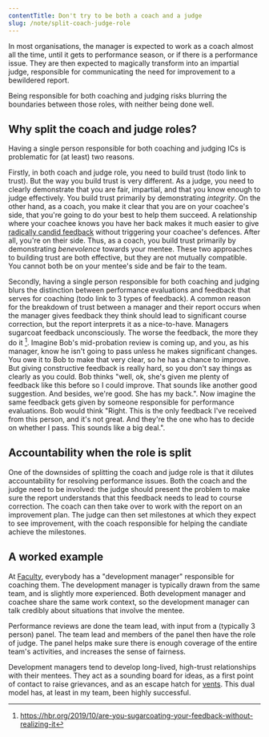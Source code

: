 ```yaml
---
contentTitle: Don't try to be both a coach and a judge
slug: /note/split-coach-judge-role
---
```


In most organisations, the manager is expected to work as a coach almost all the time, until it gets to performance season, or if there is a performance issue. They are then expected to magically transform into an impartial judge, responsible for communicating the need for improvement to a bewildered report.

Being responsible for both coaching and judging risks blurring the boundaries between those roles, with neither being done well.

## Why split the coach and judge roles?

Having a single person responsible for both coaching and judging ICs is problematic for (at least) two reasons.

Firstly, in both coach and judge role, you need to build trust (todo link to trust). But the way you build trust is very different. As a judge, you need to clearly demonstrate that you are fair, impartial, and that you know enough to judge effectively. You build trust primarily by demonstrating _integrity_. On the other hand, as a coach, you make it clear that you are on your coachee's side, that you're going to do your best to help them succeed. A relationship where your coachee knows you have her back makes it much easier to give [radically candid feedback](https://www.radicalcandor.com/our-approach/) without triggering your coachee's defences. After all, you're on their side. Thus, as a coach, you build trust primarily by demonstrating _benevolence_ towards your mentee. These two approaches to building trust are both effective, but they are not mutually compatible. You cannot both be on your mentee's side and be fair to the team.

Secondly, having a single person responsible for both coaching and judging blurs the distinction between performance evaluations and feedback that serves for coaching (todo link to 3 types of feedback). A common reason for the breakdown of trust between a manager and their report occurs when the manager gives feedback they think should lead to significant course correction, but the report interprets it as a nice-to-have. Managers sugarcoat feedback unconsciously. The worse the feedback, the more they do it [^1]. Imagine Bob's mid-probation review is coming up, and you, as his manager, know he isn't going to pass unless he makes significant changes. You owe it to Bob to make that very clear, so he has a chance to improve. But giving constructive feedback is really hard, so you don't say things as clearly as you could. Bob thinks "well, ok, she's given me plenty of feedback like this before so I could improve. That sounds like another good suggestion. And besides, we're good. She has my back.".  Now imagine the same feedback gets given by someone responsible for performance evaluations. Bob would think "Right. This is the only feedback I've received from this person, and it's not great. And they're the one who has to decide on whether I pass. This sounds like a big deal.".

## Accountability when the role is split

One of the downsides of splitting the coach and judge role is that it dilutes accountability for resolving performance issues. Both the coach and the judge need to be involved: the judge should present the problem to make sure the report understands that this feedback needs to lead to course correction. The coach can then take over to work with the report on an improvement plan. The judge can then set milestones at which they expect to see improvement, with the coach responsible for helping the candiate achieve the milestones.

## A worked example

At [Faculty](https://faculty.ai), everybody has a "development manager" responsible for coaching them. The development manager is typically drawn from the same team, and is slightly more experienced. Both development manager and coachee share the same work context, so the development manager can talk credibly about situations that involve the mentee.

Performance reviews are done the team lead, with input from a (typically 3 person) panel. The team lead and members of the panel then have the role of judge. The panel helps make sure there is enough coverage of the entire team's activities, and increases the sense of fairness.

Development managers tend to develop long-lived, high-trust relationships with their mentees. They act as a sounding board for ideas, as a first point of contact to raise grievances, and as an escape hatch for [vents](https://randsinrepose.com/archives/the-update-the-vent-and-the-disaster/). This dual model has, at least in my team, been highly successful.

[^1]: https://hbr.org/2019/10/are-you-sugarcoating-your-feedback-without-realizing-it

